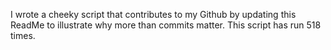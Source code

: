I wrote a cheeky script that contributes to my Github by updating this ReadMe to illustrate why more than commits matter. This script has run 518 times.